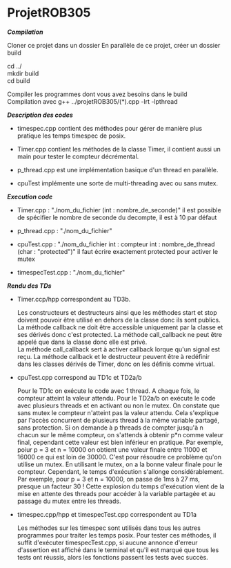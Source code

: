 # ProjetROB305

***Compilation*** 

Cloner ce projet dans un dossier
En parallèle de ce projet, créer un dossier build

cd ../  
mkdir build  
cd build  

Compiler les programmes dont vous avez besoins dans le build  
Compilation avec g++ ../projetROB305/(*).cpp -lrt -lpthread  

***Description des codes***

- timespec.cpp contient des méthodes pour gérer de manière plus pratique les temps timespec de posix. 

- Timer.cpp contient les méthodes de la classe Timer, il contient aussi un main pour tester le compteur décrémental.  

- p_thread.cpp est une implémentation basique d'un thread en parallèle.  

- cpuTest implémente une sorte de multi-threading avec ou sans mutex.

***Execution code***

- Timer.cpp : "./nom_du_fichier (int : nombre_de_seconde)" il est possible de spécifier le nombre de seconde du decompte, il est à 10 par défaut  

- p_thread.cpp : "./nom_du_fichier"

- cpuTest.cpp : "./nom_du_fichier   int : compteur    int : nombre_de_thread    (char : "protected")" il faut écrire exactement protected pour activer le mutex

- timespecTest.cpp : "./nom_du_fichier"
  

  


***Rendu des TDs***

- Timer.ccp/hpp correspondent au TD3b. 
    
    Les constructeurs et destructeurs ainsi que les méthodes start et stop doivent pouvoir être utilisé en dehors de la classe donc ils sont publics. La méthode callback ne doit être accessible uniquement par la classe et ses dérivés donc c'est protected. La méthode call_callback ne peut être appelé que dans la classe donc elle est privé.  
    La méthode call_callback sert à activer callback lorque qu'un signal est reçu.
    La méthode callback et le destructeur peuvent être à redéfinir dans les classes dérivés de Timer, donc on les définis comme virtual.

 
- cpuTest.cpp correspond au TD1c et TD2a/b

    Pour le TD1c on exécute le code avec 1 thread. A chaque fois, le compteur atteint la valeur attendu. 
    Pour le TD2a/b on exécute le code avec plusieurs threads et en activant ou non le mutex. On constate que sans mutex le compteur n'atteint pas la valeur attendu. Cela s'explique par l'accès concurrent de plusieurs thread à la même variable partagé, sans protection. Si on demande à p threads de compter jusqu'à n chacun sur le même compteur, on s'attends à obtenir p*n comme valeur final, cependant cette valeur est bien inférieur en pratique. Par exemple, poiur p = 3 et n = 10000 on obtient une valeur finale entre 11000 et 16000 ce qui est loin de 30000. C'est pour résoudre ce problème qu'on utilise un mutex. 
    En utilisant le mutex, on a la bonne valeur finale pour le compteur. Cependant, le temps d'exécution s'allonge considérablement. Par exemple, pour p = 3 et n = 10000, on passe de 1ms à 27 ms, presque un facteur 30 ! Cette explosion du temps d'exécution vient de la mise en attente des threads pour accéder à la variable partagée et au passage du mutex entre les threads. 

- timespec.cpp/hpp et timespecTest.cpp correspondent au TD1a 

    Les méthodes sur les timespec sont utilisés dans tous les autres programmes pour traiter les temps posix.
    Pour tester ces méthodes, il suffit d'exécuter timespecTest.cpp, si aucune annonce d'erreur d'assertion est affiché dans le terminal et qu'il est marqué que tous les tests ont réussis, alors les fonctions passent les tests avec succès.



    


